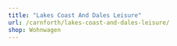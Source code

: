```yaml
---
title: "Lakes Coast And Dales Leisure"
url: /carnforth/lakes-coast-and-dales-leisure/
shop: Wohnwagen
---
```

